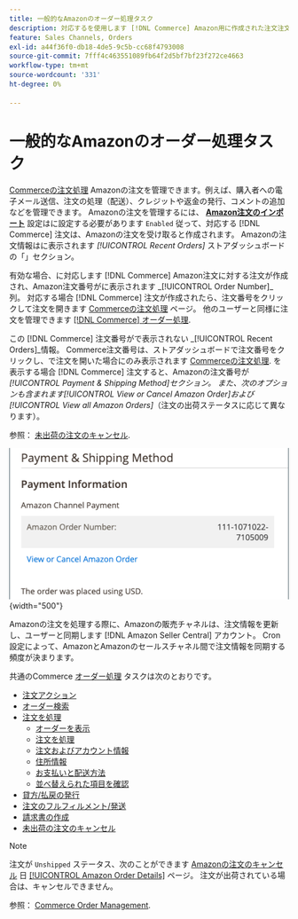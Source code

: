 ```yaml
---
title: 一般的なAmazonのオーダー処理タスク
description: 対応するを使用します [!DNL Commerce] Amazon用に作成された注文注文で、での注文アクティビティと処理を管理する [!UICONTROL Commerce] 管理者。
feature: Sales Channels, Orders
exl-id: a44f36f0-db18-4de5-9c5b-cc68f4793008
source-git-commit: 7fff4c463551089fb64f2d5bf7bf23f272ce4663
workflow-type: tm+mt
source-wordcount: '331'
ht-degree: 0%

---
```


# 一般的なAmazonのオーダー処理タスク

[Commerceの注文処理](https://experienceleague.adobe.com/docs/commerce-admin/stores-sales/order-management/orders/order-processing.html#process-an-order) Amazonの注文を管理できます。例えば、購入者への電子メール送信、注文の処理（配送）、クレジットや返金の発行、コメントの追加などを管理できます。 Amazonの注文を管理するには、 [**Amazon注文のインポート**](./order-settings.md) 設定はに設定する必要があります `Enabled` 従って、対応する [!DNL Commerce] 注文は、Amazonの注文を受け取ると作成されます。 Amazonの注文情報はに表示されます *[!UICONTROL Recent Orders]* ストアダッシュボードの「」セクション。

有効な場合、に対応します [!DNL Commerce] Amazon注文に対する注文が作成され、Amazon注文番号がに表示されます _[!UICONTROL Order Number]_列。 対応する場合 [!DNL Commerce] 注文が作成されたら、注文番号をクリックして注文を開きます [Commerceの注文処理](https://experienceleague.adobe.com/docs/commerce-admin/stores-sales/order-management/orders/order-processing.html#process-an-order) ページ。 他のユーザーと同様に注文を管理できます [[!DNL Commerce] オーダー処理](https://experienceleague.adobe.com/docs/commerce-admin/stores-sales/order-management/orders/order-processing.html#process-an-order).

この [!DNL Commerce] 注文番号がで表示されない _[!UICONTROL Recent Orders]_情報。 Commerce注文番号は、ストアダッシュボードで注文番号をクリックし、で注文を開いた場合にのみ表示されます [Commerceの注文処理](https://experienceleague.adobe.com/docs/commerce-admin/stores-sales/order-management/orders/order-processing.html#process-an-order). を表示する場合 [!DNL Commerce] 注文すると、Amazonの注文番号が&#x200B;*[!UICONTROL Payment & Shipping Method]*セクション。 また、次のオプションも含まれます&#x200B;*[!UICONTROL View or Cancel Amazon Order]*および&#x200B;*[!UICONTROL View all Amazon Orders]*（注文の出荷ステータスに応じて異なります）。

参照： [未出荷の注文のキャンセル](./cancel-unshipped-order.md).

![Commerce注文でのAmazon注文情報](assets/amazon-order-number-payment-info.png){width="500"}

Amazonの注文を処理する際に、Amazonの販売チャネルは、注文情報を更新し、ユーザーと同期します [!DNL Amazon Seller Central] アカウント。 Cron 設定によって、AmazonとAmazonのセールスチャネル間で注文情報を同期する頻度が決まります。

共通のCommerce [オーダー処理](https://experienceleague.adobe.com/docs/commerce-admin/stores-sales/order-management/orders/order-processing.html#process-an-order) タスクは次のとおりです。

- [注文アクション](https://experienceleague.adobe.com/docs/commerce-admin/stores-sales/order-management/orders/orders.html#actions)
- [オーダー検索](https://experienceleague.adobe.com/docs/commerce-admin/stores-sales/order-management/orders/orders.html#order-search)
- [注文を処理](https://experienceleague.adobe.com/docs/commerce-admin/stores-sales/order-management/orders/order-processing.html#process-an-order)
   - [オーダーを表示](https://experienceleague.adobe.com/docs/commerce-admin/stores-sales/order-management/orders/order-processing.html#process-an-order#view-an-order)
   - [注文を処理](https://experienceleague.adobe.com/docs/commerce-admin/stores-sales/order-management/orders/order-processing.html#process-an-order#process-an-order)
   - [注文およびアカウント情報](https://experienceleague.adobe.com/docs/commerce-admin/stores-sales/order-management/orders/order-processing.html#process-an-order#order-and-account-information)
   - [住所情報](https://experienceleague.adobe.com/docs/commerce-admin/stores-sales/order-management/orders/order-processing.html#process-an-order#address-information)
   - [お支払いと配送方法](https://experienceleague.adobe.com/docs/commerce-admin/stores-sales/order-management/orders/order-processing.html#process-an-order#payment--shipping-method)
   - [並べ替えられた項目を確認](https://experienceleague.adobe.com/docs/commerce-admin/stores-sales/order-management/orders/order-processing.html#process-an-order#review-items-ordered)
- [貸方/払戻の発行](https://experienceleague.adobe.com/docs/commerce-admin/stores-sales/order-management/credit-memos/credit-memo-create.html)
- [注文のフルフィルメント/発送](https://experienceleague.adobe.com/docs/commerce-admin/stores-sales/order-management/shipments.html#create-a-shipment)
- [請求書の作成](https://experienceleague.adobe.com/docs/commerce-admin/stores-sales/order-management/invoices.html#create-an-invoice)
- [未出荷の注文のキャンセル](./cancel-unshipped-order.md)

>[!NOTE]
>
>注文が `Unshipped` ステータス、次のことができます [Amazonの注文のキャンセル](./cancel-unshipped-order.md) 日 [[!UICONTROL Amazon Order Details]](./amazon-order-details.md) ページ。 注文が出荷されている場合は、キャンセルできません。

参照： [Commerce Order Management](https://experienceleague.adobe.com/docs/commerce-admin/stores-sales/introduction.html#order-management-and-operations).
